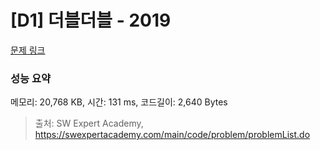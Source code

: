 # [D1] 더블더블 - 2019 

[문제 링크](https://swexpertacademy.com/main/code/problem/problemDetail.do?contestProbId=AV5QDEX6AqwDFAUq) 

### 성능 요약

메모리: 20,768 KB, 시간: 131 ms, 코드길이: 2,640 Bytes



> 출처: SW Expert Academy, https://swexpertacademy.com/main/code/problem/problemList.do